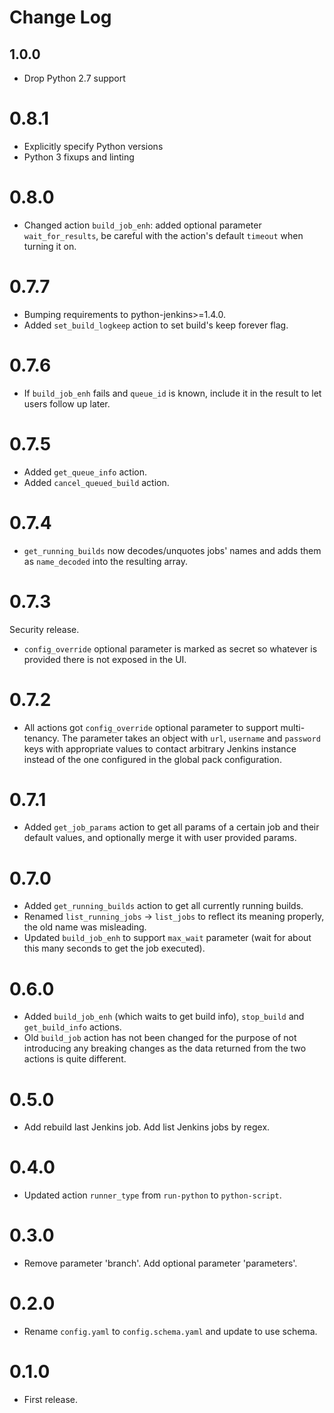 # Change Log

## 1.0.0

* Drop Python 2.7 support

# 0.8.1

- Explicitly specify Python versions
- Python 3 fixups and linting

# 0.8.0

- Changed action `build_job_enh`: added optional parameter `wait_for_results`, be careful with the action's default `timeout` when turning it on.

# 0.7.7

- Bumping requirements to python-jenkins>=1.4.0.
- Added `set_build_logkeep` action to set build's keep forever flag.

# 0.7.6

- If `build_job_enh` fails and `queue_id` is known, include it in the result to let users follow up later.

# 0.7.5

- Added `get_queue_info` action.
- Added `cancel_queued_build` action.

# 0.7.4

- `get_running_builds` now decodes/unquotes jobs' names and adds them as `name_decoded` into the resulting array.

# 0.7.3

Security release.
- `config_override` optional parameter is marked as secret so whatever is provided there is not exposed in the UI.

# 0.7.2

- All actions got `config_override` optional parameter to support multi-tenancy. The parameter takes an object with `url`, `username` and `password` keys with appropriate values to contact arbitrary Jenkins instance instead of the one configured in the global pack configuration.

# 0.7.1

- Added `get_job_params` action to get all params of a certain job and their default values, and optionally merge it with user provided params.

# 0.7.0

- Added `get_running_builds` action to get all currently running builds.
- Renamed `list_running_jobs` -> `list_jobs` to reflect its meaning properly, the old name was misleading.
- Updated `build_job_enh` to support `max_wait` parameter (wait for about this many seconds to get the job executed).

# 0.6.0

- Added `build_job_enh` (which waits to get build info), `stop_build` and `get_build_info` actions.
- Old `build_job` action has not been changed for the purpose of not introducing any breaking changes as the data returned from the two actions is quite different.

# 0.5.0

- Add rebuild last Jenkins job. Add list Jenkins jobs by regex.

# 0.4.0

- Updated action `runner_type` from `run-python` to `python-script`.

# 0.3.0

- Remove parameter 'branch'. Add optional parameter 'parameters'.

# 0.2.0

- Rename `config.yaml` to `config.schema.yaml` and update to use schema.

# 0.1.0

- First release.

